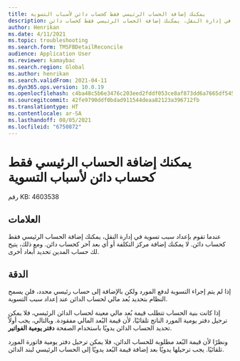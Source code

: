 ```yaml
---
title: يمكنك إضافة الحساب الرئيسي فقط كحساب دائن لأسباب التسوية
description: عندما تقوم بإعداد سبب تسوية في إدارة النقل، يمكنك إضافة الحساب الرئيسي فقط كحساب دائن.
author: Henrikan
ms.date: 4/11/2021
ms.topic: troubleshooting
ms.search.form: TMSFBDetailReconcile
audience: Application User
ms.reviewer: kamaybac
ms.search.region: Global
ms.author: henrikan
ms.search.validFrom: 2021-04-11
ms.dyn365.ops.version: 10.0.19
ms.openlocfilehash: c4ba48c5b6e3476c203eed2fddf053ce8af873dd6a7665df54560c8894f8c2d1
ms.sourcegitcommit: 42fe9790ddf0bdad911544deaa82123a396712fb
ms.translationtype: HT
ms.contentlocale: ar-SA
ms.lasthandoff: 08/05/2021
ms.locfileid: "6750872"
---
```

# <a name="you-can-add-only-the-main-account-as-the-credit-account-for-reconciliation-reasons"></a>يمكنك إضافة الحساب الرئيسي فقط كحساب دائن لأسباب التسوية

رقم KB: 4603538

## <a name="symptoms"></a>العلامات

عندما تقوم بإعداد سبب تسوية في إدارة النقل، يمكنك إضافة الحساب الرئيسي فقط كحساب دائن. لا يمكنك إضافة مركز التكلفة أو أي بعد آخر كحساب دائن. ومع ذلك، يتيح لك حساب المدين تحديد أبعاد أخرى.

## <a name="resolution"></a>الدقة

إذا لم يتم إجراء التسوية لدفع المورد ولكن بالإضافة إلى حساب رئيسي محدد، فلن يسمح النظام بتحديد بُعد مالي لحساب الدائن عند إعداد سبب التسوية.

إذا كانت بنية الحساب تتطلب قيمة بُعد مالي معينة لحساب الدائن الرئيسي، فلا يمكن ترحيل دفتر يومية المورد الناتج تلقائيًا، لأن قيمة البُعد المالي مفقودة. وبالتالي، يجب أولاً تحديد الحساب الدائن يدويًا باستخدام الصفحة **دفتر يومية الفواتير**.

ونظرًا لأن قيمة البُعد مطلوبة للحساب الدائن، فلا يمكن ترحيل دفتر يومية فاتورة المورد تلقائيًا. يجب ترحيلها يدويًا بعد إضافة قيمة البُعد يدويًا إلى الحساب الرئيسي لبند الدائن.
